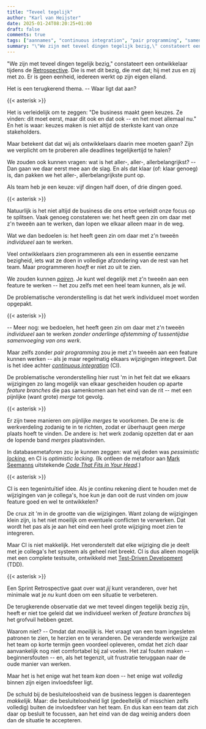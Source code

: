 ```yaml
---
title: "Teveel tegelijk"
author: "Karl van Heijster"
date: 2025-01-24T08:20:25+01:00
draft: false
comments: true
tags: ["aannames", "continuous integration", "pair programming", "samenwerking", "software ontwikkelaar (rol)", "sprint retrospective", "teamcultuur", "verandering"]
summary: "\"We zijn met teveel dingen tegelijk bezig,\" constateert een ontwikkelaar tijdens de Retrospective. Die is met dit bezig, die met dat; hij met zus en zij met zo. Er is geen eenheid, iedereen werkt op zijn eigen eiland. -- Het is een terugkerend thema. Waar ligt dat aan?"
---
```


"We zijn met teveel dingen tegelijk bezig," constateert een ontwikkelaar tijdens de [Retrospective](/tags/sprint-retrospective/). Die is met dit bezig, die met dat; hij met zus en zij met zo. Er is geen eenheid, iedereen werkt op zijn eigen eiland.


Het is een terugkerend thema. -- Waar ligt dat aan?


{{< asterisk >}}


Het is verleidelijk om te zeggen: "De business maakt geen keuzes. Ze vinden: dit moet eerst, maar dit ook en dat ook -- en het moet allemaal nu." En het is waar: keuzes maken is niet altijd de sterkste kant van onze stakeholders.


Maar betekent dat dat wij als ontwikkelaars daarin mee moeten gaan? Zijn we verplicht om te proberen alle deadlines tegelijkertijd te halen?


We zouden ook kunnen vragen: wat is het aller-, aller-, allerbelangrijkst? -- Dan gaan we daar eerst mee aan de slag. En als dat klaar (of: klaar genoeg) is, dan pakken we het aller-, allerbelangrijkste punt op.


Als team heb je een keuze: vijf dingen half doen, of drie dingen goed.


{{< asterisk >}}


Natuurlijk is het niet altijd de business die ons ertoe verleidt onze focus op te splitsen. Vaak genoeg constateren we: het heeft geen zin om daar met z'n tweeën aan te werken, dan lopen we elkaar alleen maar in de weg.


Wat we dan bedoelen is: het heeft geen zin om daar met z'n tweeën *individueel* aan te werken.


Veel ontwikkelaars zien programmeren als een in essentie eenzame bezigheid, iets wat ze doen in volledige afzondering van de rest van het team. Maar programmeren *hoeft* er niet zo uit te zien.


We zouden kunnen [*pairen*](https://www.karlvanheijster.com/tags/pair-programming/ "Blogs met de tag 'pair programming'"). Je kunt wel degelijk met z'n tweeën aan een feature te werken -- het zou zelfs met een heel team kunnen, als je wil. 


De problematische veronderstelling is dat het werk individueel moet worden opgepakt. 


{{< asterisk >}}


-- Meer nog: we bedoelen, het heeft geen zin om daar met z'n tweeën *individueel* aan te werken *zonder onderlinge afstemming of tussentijdse samenvoeging van ons werk*.


Maar zelfs zonder *pair programming* zou je met z'n tweeën aan een feature kunnen werken -- als je maar regelmatig elkaars wijzigingen integreert. Dat is het idee achter [*continuous integration*](/tags/continuous-integration/ "Blogs met de tag 'continuous integration'") (CI). 


De problematische veronderstelling hier rust 'm in het feit dat we elkaars wijzigingen zo lang mogelijk van elkaar gescheiden houden op aparte *feature branches* die pas samenkomen aan het eind van de rit -- met een pijnlijke (want grote) *merge* tot gevolg.


{{< asterisk >}}


Er zijn twee manieren om pijnlijke *merges* te voorkomen. De ene is: de werkverdeling zodanig te in te richten, zodat er überhaupt geen *merge* plaats hoeft te vinden. De andere is: het werk zodanig opzetten dat er aan de lopende band *merges* plaatsvinden.


In databasemetaforen zou je kunnen zeggen: wat wij deden was *pessimistic [locking](https://en.wikipedia.org/wiki/Lock_(computer_science) "'Lock (computer science)', Wikipedia")*, en CI is *optimistic locking*. (Ik ontleen de metafoor aan [Mark Seemanns](https://blog.ploeh.dk/) uitstekende [*Code That Fits in Your Head*](https://www.oreilly.com/library/view/code-that-fits/9780137464302/ "'Code That Fits in Your Head: Heuristics for Software Engineering', Mark Seemann, O'Reilly Media").)


{{< asterisk >}}


CI is een tegenintuïtief idee. Als je continu rekening dient te houden met de wijzigingen van je collega's, hoe kun je dan ooit de rust vinden om jouw feature goed en wel te ontwikkelen?


De crux zit 'm in de grootte van die wijzigingen. Want zolang de wijzigingen klein zijn, is het niet moeilijk om eventuele conflicten te verwerken. Dat wordt het pas als je aan het eind een heel grote wijziging moet zien te integreren.


Maar CI is niet makkelijk. Het veronderstelt dat elke wijziging die je deelt met je collega's het systeem als geheel niet breekt. CI is dus alleen mogelijk met een complete testsuite, ontwikkeld met [Test-Driven Development](/tags/test-driven-development/ "Blogs met de tag 'test-driven development'") (TDD).


{{< asterisk >}}


Een Sprint Retrospective gaat over wat *jij* kunt veranderen, over het minimale wat je *nu* kunt doen om een situatie te verbeteren.


De terugkerende observatie dat we met teveel dingen tegelijk bezig zijn, heeft er niet toe geleid dat we individueel werken of *feature branches* bij het grofvuil hebben gezet. 


Waarom niet? -- Omdat dat *moeilijk* is. Het vraagt van een team ingesleten patronen te zien, te herzien en te veranderen. De veranderde werkwijze zal het team op korte termijn geen voordeel opleveren, omdat het zich daar aanvankelijk nog niet comfortabel bij zal voelen. Het zal fouten maken -- beginnersfouten -- en, als het tegenzit, uit frustratie teruggaan naar de oude manier van werken.


Maar het is het enige wat het team *kan* doen -- het enige wat *volledig* binnen zijn eigen invloedsfeer ligt.


De schuld bij de besluiteloosheid van de business leggen is daarentegen *makkelijk*. Maar: die besluiteloosheid ligt (gedeeltelijk of misschien zelfs volledig) buiten de invloedsfeer van het team. En dus kan een team dat zich daar op besluit te focussen, aan het eind van de dag weinig anders doen dan de situatie te accepteren.
